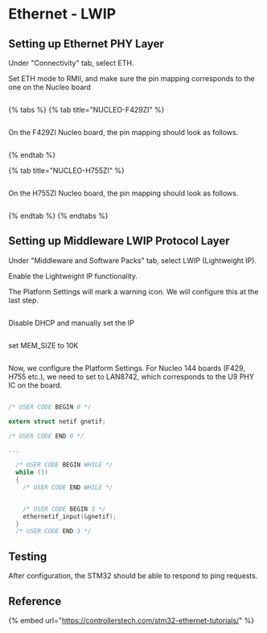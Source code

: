 # Ethernet - LWIP

## Setting up Ethernet PHY Layer

Under "Connectivity" tab, select ETH.

Set ETH mode to RMII, and make sure the pin mapping corresponds to the one on the Nucleo board

<figure><img src="../../../.gitbook/assets/image (2) (1) (1) (1) (1) (1) (1) (1) (1).png" alt=""><figcaption></figcaption></figure>

{% tabs %}
{% tab title="NUCLEO-F429ZI" %}
<figure><img src="../../../.gitbook/assets/image (1) (3) (1).png" alt=""><figcaption></figcaption></figure>

On the F429ZI Nucleo board, the pin mapping should look as follows.

<figure><img src="../../../.gitbook/assets/image (1) (1) (1) (1) (1) (1) (1) (1) (1) (1) (1) (1) (1).png" alt=""><figcaption></figcaption></figure>
{% endtab %}

{% tab title="NUCLEO-H755ZI" %}
<figure><img src="../../../.gitbook/assets/image (219).png" alt=""><figcaption></figcaption></figure>

On the H755ZI Nucleo board, the pin mapping should look as follows.

<figure><img src="../../../.gitbook/assets/image (220).png" alt=""><figcaption></figcaption></figure>
{% endtab %}
{% endtabs %}





## Setting up Middleware LWIP Protocol Layer

Under "Middleware and Software Packs" tab, select LWIP (Lightweight IP).

Enable the Lightweight IP functionality.

The Platform Settings will mark a warning icon. We will configure this at the last step.

<figure><img src="../../../.gitbook/assets/image (2) (1) (1) (1) (1) (1) (1) (1) (1) (1).png" alt=""><figcaption></figcaption></figure>



Disable DHCP and manually set the IP

<figure><img src="../../../.gitbook/assets/image (1) (2) (1) (1).png" alt=""><figcaption></figcaption></figure>

set MEM\_SIZE to 10K

<figure><img src="../../../.gitbook/assets/image (7) (2).png" alt=""><figcaption></figcaption></figure>

Now, we configure the Platform Settings. For Nucleo 144 boards (F429, H755 etc.), we need to set to LAN8742, which corresponds to the U9 PHY IC on the board.

<figure><img src="../../../.gitbook/assets/image (6) (2) (1).png" alt=""><figcaption></figcaption></figure>





```c
/* USER CODE BEGIN 0 */

extern struct netif gnetif;

/* USER CODE END 0 */

...

  /* USER CODE BEGIN WHILE */
  while (1)
  {
    /* USER CODE END WHILE */


    /* USER CODE BEGIN 3 */
    ethernetif_input(&gnetif);
  }
  /* USER CODE END 3 */

```





## Testing

After configuration, the STM32 should be able to respond to ping requests.





## Reference

{% embed url="https://controllerstech.com/stm32-ethernet-tutorials/" %}

